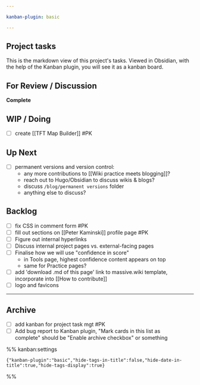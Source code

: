 ```yaml
---

kanban-plugin: basic

---
```


## Project tasks

This is the markdown view of this project's tasks. Viewed in Obsidian, with the help of the Kanban plugin, you will see it as a kanban board.

## For Review / Discussion

**Complete**


## WIP / Doing

- [ ] create [[TFT Map Builder]] #PK

## Up Next

* [ ] permanent versions and version control: 
	* any more contributions to [[Wiki practice meets blogging]]? 
	* reach out to Hugo/Obsidian to discuss wikis & blogs?
	* discuss `/blog/permanent versions` folder
	* anything else to discuss?



## Backlog

- [ ] fix CSS in comment form #PK
- [ ] fill out sections on [[Peter Kaminski]] profile page #PK
- [ ] Figure out internal hyperlinks
- [ ] Discuss internal project pages vs. external-facing pages
- [ ] Finalise how we will use "confidence in score"
	- in Tools page, highest confidence content appears on top
	- same for Practice pages?
- [ ] add 'download .md of this page' link to massive.wiki template, incorporate into [[How to contribute]]
- [ ] logo and favicons

***

## Archive

- [ ] add kanban for project task mgt #PK
- [ ] Add bug report to Kanban plugin, "Mark cards in this list as<br>complete" should be "Enable archive checkbox" or something

%% kanban:settings
```
{"kanban-plugin":"basic","hide-tags-in-title":false,"hide-date-in-title":true,"hide-tags-display":true}
```
%%